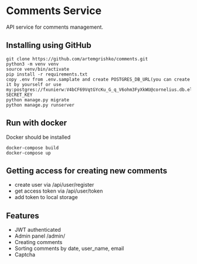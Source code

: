 # Comments Service

API service for comments management.


## Installing using GitHub

```shell
git clone https://github.com/artemgrishko/comments.git
python3 -m venv venv
source venv/bin/activate
pip install -r requirements.txt
copy .env from .env.samplate and create POSTGRES_DB_URL(you can create it by yourself or use my:postgres://fxunierw:V4bCF69VqtGYcKu_G_q_V6ohm3FyXkWU@cornelius.db.elephantsql.com/fxunierw), SECRET_KEY
python manage.py migrate
python manage.py runserver
```

## Run with docker

Docker should be installed

```shell
docker-compose build
docker-compose up
```

## Getting access for creating new comments

<ul>
  <li>create user via /api/user/register</li>
  <li>get access token via /api/user/token</li>
  <li>add token to local storage</li>
</ul>

## Features

<ul>
  <li>JWT authenticated</li>
  <li>Admin panel /admin/</li>
  <li>Creating comments</li>
  <li>Sorting comments by date, user_name, email</li>
  <li>Captcha</li>
</ul>
